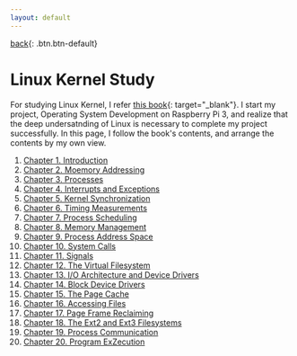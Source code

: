 ```yaml
---
layout: default
---
```

[back](../../csmain){: .btn.btn-default}

# Linux Kernel Study

For studying Linux Kernel, I refer [this book]("https://books.google.co.kr/books/about/Understanding_the_Linux_Kernel.html?id=h0lltXyJ8aIC&source=kp_cover&redir_esc=y"){: target="_blank"}. I start my project, Operating System Development on Raspberry Pi 3, and realize that the deep undersatnding of Linux is necessary to complete my project successfully. In this page, I follow the book's contents, and arrange the contents by my own view. 

1. [Chapter 1. Introduction]()
1. [Chapter 2. Moemory Addressing]()
1. [Chapter 3. Processes]()
1. [Chapter 4. Interrupts and Exceptions]()
1. [Chapter 5. Kernel Synchronization]()
1. [Chapter 6. Timing Measurements]()
1. [Chapter 7. Process Scheduling]()
1. [Chapter 8. Memory Management]()
1. [Chapter 9. Process Address Space]()
1. [Chapter 10. System Calls]()
1. [Chapter 11. Signals]()
1. [Chapter 12. The Virtual Filesystem]()
1. [Chapter 13. I/O Architecture and Device Drivers]()
1. [Chapter 14. Block Device Drivers]()
1. [Chapter 15. The Page Cache]()
1. [Chapter 16. Accessing Files]()
1. [Chapter 17. Page Frame Reclaiming]()
1. [Chapter 18. The Ext2 and Ext3 Filesystems]()
1. [Chapter 19. Process Communication]()
1. [Chapter 20. Program ExZecution]()